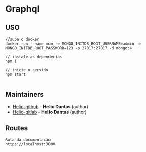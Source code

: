 # Graphql






## USO

```
//suba o docker
docker run --name mon -e MONGO_INITDB_ROOT_USERNAME=admin -e MONGO_INITDB_ROOT_PASSWORD=123 -p 27017:27017 -d mongo:4

// instale as dependecias
npm i

// inicie o servido
npm start


```




## Maintainers

- [Helio-github](https://github.com/HelioDantas) - **Helio Dantas** (author)
- [Helio-gitlab](https://gitlab.com/HelioDantas)  - **Helio Dantas** (author)


## Routes
```
Rota da documentação
https://localhost:3000

```

